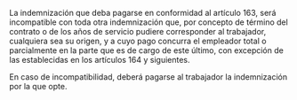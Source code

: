 La indemnización que deba pagarse en conformidad al artículo 163, será incompatible con toda otra indemnización que, por concepto de término del contrato o de los años de servicio pudiere corresponder al trabajador, cualquiera sea su origen, y a cuyo pago concurra el empleador total o parcialmente en la parte que es de cargo de este último, con excepción de las establecidas en los artículos 164 y siguientes.

En caso de incompatibilidad, deberá pagarse al trabajador la indemnización por la que opte.